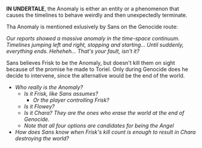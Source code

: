 **IN UNDERTALE**, the Anomaly is either an entity or a phenomenon that causes the timelines to behave weirdly and then unexpectedly terminate.

Tha Anomaly is mentioned exlusively by <a onclick="loadFile('Sans.md')">Sans</a> on the Genocide route:

*Our reports showed a massive anomaly in the time-space continuum.*
*Timelines jumping left and right, stopping and starting...*
*Until suddenly, everything ends.*
*Heheheh...*
*That's your fault, isn't it?*

<a onclick="loadFile('Sans.md')">Sans</a> believes <a onclick="loadFile('Frisk.md')">Frisk</a> to be the Anomaly, but doesn't kill them on sight because of the promise he made to <a onclick="loadFile('Toriel.md')">Toriel</a>. Only during Genocide does he decide to intervene, since the alternative would be the end of the world.

- _Who really is the Anomaly?_
    - _Is it <a onclick="loadFile('Frisk.md')">Frisk</a>, like <a onclick="loadFile('Sans.md')">Sans</a> assumes?_
        - _Or the player controlling Frisk?_
    - _Is it <a onclick="loadFile('Fowey.md')">Flowey</a>?_
    - _Is it <a onclick="loadFile('The Fallen Child (Chara).md')">Chara</a>? They are the ones who erase the world at the end of Genocide._
    - _Note that all four options are candidates for being the <a onclick="loadFile('Angel.md')">Angel</a>_
- _How does Sans know when Frisk's kill count is enough to result in Chara destroying the world?_